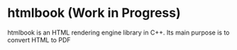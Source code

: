 # htmlbook (Work in Progress)
htmlbook is an HTML rendering engine library in C++. Its main purpose is to convert HTML to PDF
